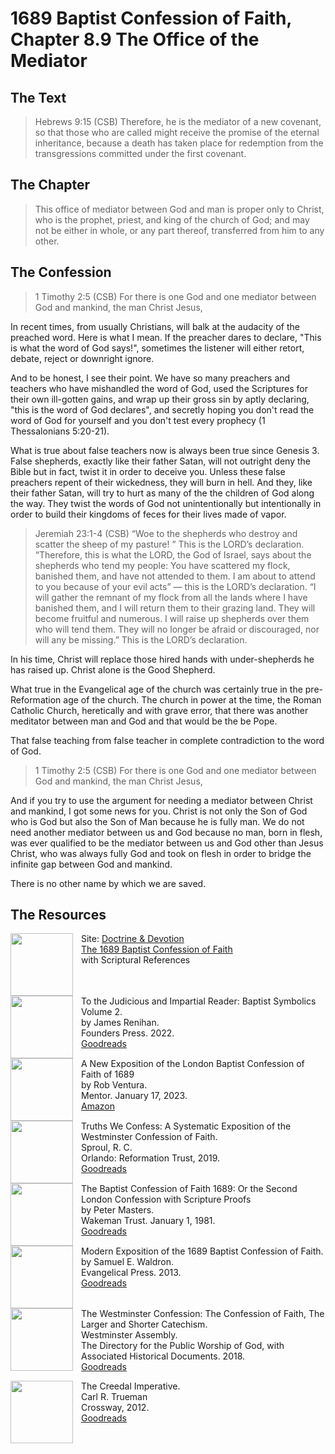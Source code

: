 # 1689 Baptist Confession of Faith, Chapter 8.9 The Office of the Mediator

## The Text

>Hebrews 9:15 (CSB) Therefore, he is the mediator of a new covenant, so that those who are called might receive the promise of the eternal inheritance, because a death has taken place for redemption from the transgressions committed under the first covenant.

## The Chapter

>This office of mediator between God and man is proper only to Christ, who is the prophet, priest, and king of the church of God; and may not be either in whole, or any part thereof, transferred from him to any other.

## The Confession

>1 Timothy 2:5 (CSB) For there is one God and one mediator between God and mankind, the man Christ Jesus,

In recent times, from usually Christians, will balk at the audacity of the preached word. Here is what I mean. If the preacher dares to declare, "This is what the word of God says!", sometimes the listener will either retort, debate, reject or downright ignore.

And to be honest, I see their point. We have so many preachers and teachers who have mishandled the word of God, used the Scriptures for their own ill-gotten gains, and wrap up their gross sin by aptly declaring, "this is the word of God declares", and secretly hoping you don't read the word of God for yourself and you don't test every prophecy (1 Thessalonians 5:20-21).

What is true about false teachers now is always been true since Genesis 3. False shepherds, exactly like their father Satan, will not outright deny the Bible but in fact, twist it in order to deceive you. Unless these false preachers repent of their wickedness, they will burn in hell. And they, like their father Satan, will try to hurt as many of the the children of God along the way. They twist the words of God not unintentionally but intentionally in order to build their kingdoms of feces for their lives made of vapor.

>Jeremiah 23:1-4 (CSB) “Woe to the shepherds who destroy and scatter the sheep of my pasture! ” This is the LORD’s declaration. “Therefore, this is what the LORD, the God of Israel, says about the shepherds who tend my people: You have scattered my flock, banished them, and have not attended to them. I am about to attend to you because of your evil acts” — this is the LORD’s declaration. “I will gather the remnant of my flock from all the lands where I have banished them, and I will return them to their grazing land. They will become fruitful and numerous. I will raise up shepherds over them who will tend them. They will no longer be afraid or discouraged, nor will any be missing.” This is the LORD’s declaration.

In his time, Christ will replace those hired hands with under-shepherds he has raised up. Christ alone is the Good Shepherd.

What true in the Evangelical age of the church was certainly true in the pre-Reformation age of the church. The church in power at the time, the Roman Catholic Church, heretically and with grave error, that there was another meditator between man and God and that would be the be Pope.

That false teaching from false teacher in complete contradiction to the word of God.

>1 Timothy 2:5 (CSB) For there is one God and one mediator between God and mankind, the man Christ Jesus,

And if you try to use the argument for needing a mediator between Christ and mankind, I got some news for you. Christ is not only the Son of God who is God but also the Son of Man because he is fully man. We do not need another mediator between us and God because no man, born in flesh, was ever qualified to be the mediator between us and God other than Jesus Christ, who was always fully God and took on flesh in order to bridge the infinite gap between God and mankind.

There is no other name by which we are saved.

## The Resources

<img src="/images/dnd-1689-site-logo.png" align="left" width="100" style="padding-right: 10px" />Site: [Doctrine & Devotion](http://www.doctrineanddevotion.com/)  
[The 1689 Baptist Confession of Faith](https://www.the1689confession.com/)  
with Scriptural References

<p style="clear:both;">

<img src="/images/confession-1689-judacious-reader-renihan.png" align="left" width="100" style="padding-right: 10px" />To the Judicious and Impartial Reader: Baptist Symbolics Volume 2.  
by James Renihan.  
Founders Press. 2022.  
[Goodreads](https://www.goodreads.com/book/show/17867976-modern-exposition-of-the-1689-baptist-confession-of-faith)

<p style="clear:both;">

<img src="/images/confession-1689-new-exposition-ventura.jpg" align="left" width="100" style="padding-right: 10px" />A New Exposition of the London Baptist Confession of Faith of 1689    
by Rob Ventura.  
Mentor. January 17, 2023.  
[Amazon](https://www.amazon.com/Exposition-London-Baptist-Confession-Faith/dp/1527108902/ref=asc_df_1527108902/?tag=hyprod-20&linkCode=df0&hvadid=598295323603&hvpos=&hvnetw=g&hvrand=3877532160906942020&hvpone=&hvptwo=&hvqmt=&hvdev=c&hvdvcmdl=&hvlocint=&hvlocphy=9014286&hvtargid=pla-1722666080628&psc=1)

<p style="clear:both;">

<img src="/images/confession-wcf-truths-we-confess-sproul.jpg" align="left" width="100" style="padding-right: 10px" />Truths We Confess: A Systematic Exposition of the Westminster Confession of Faith.  
Sproul, R. C.    
Orlando: Reformation Trust, 2019.  
[Goodreads](https://www.goodreads.com/book/show/50024945-truths-we-confess?ac=1&from_search=true&qid=ssTkBgIFwE&rank=1)

<p style="clear:both;">

<img src="/images/confession-1689-masters.jpg" align="left" width="100" style="padding-right: 10px" />The Baptist Confession of Faith 1689: Or the Second London Confession with Scripture Proofs  
by Peter Masters.  
Wakeman Trust. January 1, 1981.  
[Goodreads](https://www.goodreads.com/book/show/1723671.Baptist_Confession_of_Faith_1689?ac=1&from_search=true&qid=HfdndsOLE6&rank=1)

<p style="clear:both;">

<img src="/images/confession-1689-modern-exposition-waldron.jpg" align="left" width="100" style="padding-right: 10px" />Modern Exposition of the 1689 Baptist Confession of Faith.  
by Samuel E. Waldron.  
Evangelical Press. 2013.  
[Goodreads](https://www.goodreads.com/book/show/17867976-modern-exposition-of-the-1689-baptist-confession-of-faith)

<p style="clear:both;">

<img src="/images/confession-wcf-banner-of-truth.jpg" align="left" width="100" style="padding-right: 10px" />The Westminster Confession: The Confession of Faith, The Larger and Shorter Catechism.  
Westminster Assembly.  
The Directory for the Public Worship of God, with Associated Historical Documents. 2018.   
[Goodreads](https://www.goodreads.com/book/show/39905592-the-westminster-confession?ac=1&from_search=true&qid=oMfahlcldC&rank=1)

<p style="clear:both;">

<img src="/images/book-creedal-imperative-trueman.jpg" align="left" width="100" style="padding-right: 10px" />The Creedal Imperative.  
Carl R. Trueman    
Crossway, 2012.  
[Goodreads](https://www.goodreads.com/book/show/14452976-the-creedal-imperative?ac=1&from_search=true&qid=GTaJVGWwOY&rank=1)

<p style="clear:both;">
